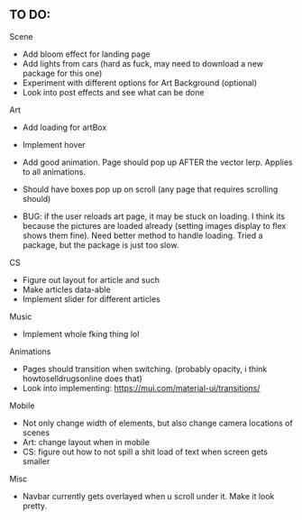 ## TO DO:

Scene
 - Add bloom effect for landing page
 - Add lights from cars (hard as fuck, may need to download a new package for this one)
 - Experiment with different options for Art Background (optional)
 - Look into post effects and see what can be done

Art
 - Add loading for artBox
 - Implement hover
 - Add good animation. Page should pop up AFTER the vector lerp. Applies to all animations.
 - Should have boxes pop up on scroll (any page that requires scrolling should)

 - BUG: if the user reloads art page, it may be stuck on loading. I think its because the pictures are loaded already (setting images display to flex shows them fine). Need better method to handle loading. Tried a package, but the package is just too slow.

CS
 - Figure out layout for article and such
 - Make articles data-able
 - Implement slider for different articles

Music
 - Implement whole fking thing lol

Animations
 - Pages should transition when switching. (probably opacity, i think howtoselldrugsonline does that)
 - Look into implementing: https://mui.com/material-ui/transitions/

Mobile
 - Not only change width of elements, but also change camera locations of scenes
 - Art: change layout when in mobile
 - CS: figure out how to not spill a shit load of text when screen gets smaller

Misc
 - Navbar currently gets overlayed when u scroll under it. Make it look pretty. 